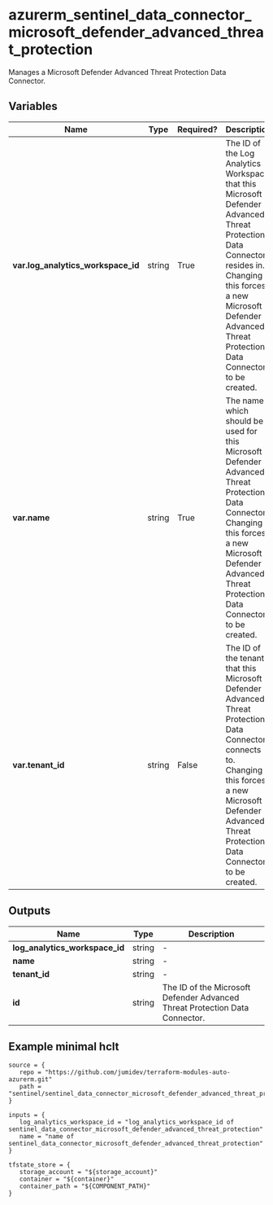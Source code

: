# azurerm_sentinel_data_connector_microsoft_defender_advanced_threat_protection

Manages a Microsoft Defender Advanced Threat Protection Data Connector.

## Variables

| Name | Type | Required? |  Description |
| ---- | ---- | --------- |  ----------- |
| **var.log_analytics_workspace_id** | string | True | The ID of the Log Analytics Workspace that this Microsoft Defender Advanced Threat Protection Data Connector resides in. Changing this forces a new Microsoft Defender Advanced Threat Protection Data Connector to be created. | 
| **var.name** | string | True | The name which should be used for this Microsoft Defender Advanced Threat Protection Data Connector. Changing this forces a new Microsoft Defender Advanced Threat Protection Data Connector to be created. | 
| **var.tenant_id** | string | False | The ID of the tenant that this Microsoft Defender Advanced Threat Protection Data Connector connects to. Changing this forces a new Microsoft Defender Advanced Threat Protection Data Connector to be created. | 



## Outputs

| Name | Type | Description |
| ---- | ---- | --------- | 
| **log_analytics_workspace_id** | string  | - | 
| **name** | string  | - | 
| **tenant_id** | string  | - | 
| **id** | string  | The ID of the Microsoft Defender Advanced Threat Protection Data Connector. | 

## Example minimal hclt

```hcl
source = {
   repo = "https://github.com/jumidev/terraform-modules-auto-azurerm.git" 
   path = "sentinel/sentinel_data_connector_microsoft_defender_advanced_threat_protection" 
}

inputs = {
   log_analytics_workspace_id = "log_analytics_workspace_id of sentinel_data_connector_microsoft_defender_advanced_threat_protection" 
   name = "name of sentinel_data_connector_microsoft_defender_advanced_threat_protection" 
}

tfstate_store = {
   storage_account = "${storage_account}" 
   container = "${container}" 
   container_path = "${COMPONENT_PATH}" 
}


```